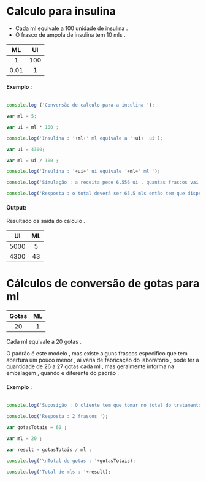 # Calculo para insulina 

* Cada ml equivale a 100 unidade de insulina .
* O frasco de ampola de insulina tem  10 mls .


| ML | UI | 
|:-:|:-:| 
| 1 | 100 | 
| 0.01 | 1 | 

#### Exemplo : 

```javascript 

console.log ('Conversão de calculo para a insulina ');

var ml = 5;

var ui = ml * 100 ;

console.log('Insulina : '+ml+' ml equivale a '+ui+' ui');

var ui = 4300;

var ml = ui / 100 ;

console.log('Insulina : '+ui+' ui equivale '+ml+' ml ');

console.log('Simulação : a receita pede 6.556 ui , quantas frascos vai dispensar para o cliente ? '); 

console.log('Resposta : o total deverá ser 65,5 mls então tem que dispensar 7 frascos '); 

```

#### Output:

Resultado da saída do cálculo .

| UI | ML |
|:-:|:-:|
| 5000 | 5 |
| 4300 | 43 |


# Cálculos de conversão de gotas para ml

| Gotas | ML |
|:-:|:-:| 
| 20 | 1 | 

Cada ml equivale a 20 gotas .

O padrão é este modelo , mas existe alguns frascos especifico que tem abertura um pouco menor , aí  varia de fabricação do laboratório , pode ter a quantidade de 26 a 27 gotas cada ml , mas geralmente informa na embalagem , quando e diferente do padrão  .

#### Exemplo : 

```javascript 

console.log('Suposição : O cliente tem que tomar no total do tratamento com 60 gotas , o frasco tem 2 mls quantos frascos vai ter que dispensar para o cliente ? ');

console.log('Resposta : 2 frascos '); 

var gotasTotais = 60 ; 

var ml = 20 ; 

var result = gotasTotais / ml ; 

console.log('\nTotal de gotas : '+gotasTotais);

console.log('Total de mls : '+result);







```
